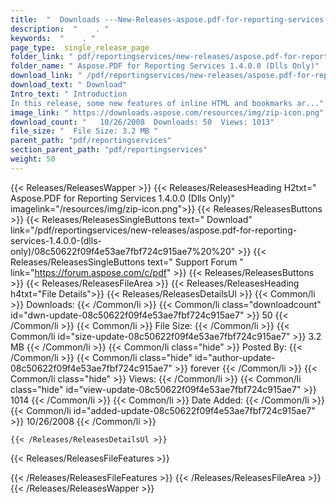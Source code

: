 ```yaml
---
title:  "  Downloads ---New-Releases-aspose.pdf-for-reporting-services-1.4.0.0-(dlls-only) . " 
description:  "    . " 
keywords:  "    . " 
page_type:  single_release_page
folder_link: " pdf/reportingservices/new-releases/aspose.pdf-for-reporting-services-1.4.0.0-(dlls-only)/"
folder_name: " Aspose.PDF for Reporting Services 1.4.0.0 (Dlls Only)"
download_link: " /pdf/reportingservices/new-releases/aspose.pdf-for-reporting-services-1.4.0.0-(dlls-only)/08c50622f09f4e53ae7fbf724c915ae7"
download_text: " Download"
Intro_text: " Introduction
In this release, some new features of inline HTML and bookmarks ar..."
image_link: " https://downloads.aspose.com/resources/img/zip-icon.png"
download_count: "   10/26/2008  Downloads: 50  Views: 1013"
file_size: "  File Size: 3.2 MB "
parent_path: "pdf/reportingservices"
section_parent_path: "pdf/reportingservices"
weight: 50 
---
```


{{< Releases/ReleasesWapper >}}
  {{< Releases/ReleasesHeading H2txt=" Aspose.PDF for Reporting Services 1.4.0.0 (Dlls Only)" imagelink="/resources/img/zip-icon.png">}}
  {{< Releases/ReleasesButtons >}}
    {{< Releases/ReleasesSingleButtons text=" Download" link="/pdf/reportingservices/new-releases/aspose.pdf-for-reporting-services-1.4.0.0-(dlls-only)/08c50622f09f4e53ae7fbf724c915ae7%20%20" >}}
    {{< Releases/ReleasesSingleButtons text=" Support Forum " link="https://forum.aspose.com/c/pdf" >}}
  {{< Releases/ReleasesButtons >}}
  {{< Releases/ReleasesFileArea >}}
    {{< Releases/ReleasesHeading h4txt="File Details">}}
    {{< Releases/ReleasesDetailsUl >}}
            {{< Common/li  >}} Downloads: {{< /Common/li >}} 
      {{< Common/li class="downloadcount" id="dwn-update-08c50622f09f4e53ae7fbf724c915ae7" >}} 50 {{< /Common/li >}} 
      {{< Common/li  >}} File Size: {{< /Common/li >}} 
      {{< Common/li id="size-update-08c50622f09f4e53ae7fbf724c915ae7" >}} 3.2 MB {{< /Common/li >}} 
      {{< Common/li  class="hide" >}} Posted By: {{< /Common/li >}} 
      {{< Common/li class="hide" id="author-update-08c50622f09f4e53ae7fbf724c915ae7" >}} forever {{< /Common/li >}} 
      {{< Common/li class="hide"  >}} Views: {{< /Common/li >}} 
      {{< Common/li class="hide" id="view-update-08c50622f09f4e53ae7fbf724c915ae7" >}} 1014 {{< /Common/li >}} 
      {{< Common/li  >}} Date Added: {{< /Common/li >}} 
      {{< Common/li id="added-update-08c50622f09f4e53ae7fbf724c915ae7" >}} 10/26/2008 {{< /Common/li >}} 

    {{< /Releases/ReleasesDetailsUl >}}

  {{< Releases/ReleasesFileFeatures >}}
      
  {{< /Releases/ReleasesFileFeatures >}}
 {{< /Releases/ReleasesFileArea >}}
{{< /Releases/ReleasesWapper >}}


